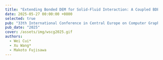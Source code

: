 ```yaml
---
title: "Extending Bonded DEM for Solid-Fluid Interaction: A Coupled BDEM-SPH Simulation Framework"
date: 2025-05-27 00:00:00 +0800
selected: true
pub: "33th International Conference in Central Europe on Computer Graphics, Visualization and Computer Vision (WSCG)"
pub_date: "2025"
cover: /assets/img/wscg2025.gif
authors:
  - Wei Cui*
  - Xu Wang*
  - Makoto Fujisawa
---
```

